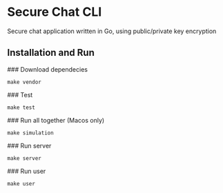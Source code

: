 # Secure Chat CLI
Secure chat application written in Go, using public/private key encryption

## Installation and Run

### Download dependecies
```
make vendor
```

### Test
```
make test
```

### Run all together (Macos only)
```
make simulation
```

### Run server
```
make server
```

### Run user
```
make user
```